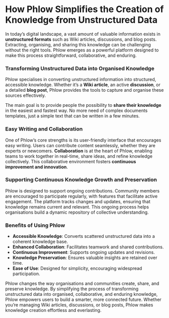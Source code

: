 # How Phlow Simplifies the Creation of Knowledge from Unstructured Data

In today’s digital landscape, a vast amount of valuable information exists in **unstructured formats** such as Wiki articles, discussions, and blog posts. Extracting, organising, and sharing this knowledge can be challenging without the right tools. Phlow emerges as a powerful platform designed to make this process straightforward, collaborative, and enduring.

### Transforming Unstructured Data into Organised Knowledge

Phlow specialises in converting unstructured information into structured, accessible knowledge. Whether it’s a **Wiki article**, an active **discussion**, or a detailed **blog post**, Phlow provides the tools to capture and organise these sources effectively.

The main goal is to provide people the possibility to **share their knowledge** in the easiest and fastest way. No more need of complex documents templates, just a simple text that can be written in a few minutes.

### Easy Writing and Collaboration

One of Phlow’s core strengths is its user-friendly interface that encourages easy writing. Users can contribute content seamlessly, whether they are experts or newcomers. **Collaboration** is at the heart of Phlow, enabling teams to work together in real-time, share ideas, and refine knowledge collectively. This collaborative environment fosters **continuous improvement and innovation**.

### Supporting Continuous Knowledge Growth and Preservation

Phlow is designed to support ongoing contributions. Community members are encouraged to participate regularly, with features that facilitate active engagement. The platform tracks changes and updates, ensuring that knowledge remains current and relevant. This ongoing process helps organisations build a dynamic repository of collective understanding.

### Benefits of Using Phlow

- **Accessible Knowledge**: Converts scattered unstructured data into a coherent knowledge base.
- **Enhanced Collaboration**: Facilitates teamwork and shared contributions.
- **Continuous Improvement**: Supports ongoing updates and revisions.
- **Knowledge Preservation**: Ensures valuable insights are retained over time.
- **Ease of Use**: Designed for simplicity, encouraging widespread participation.

Phlow changes the way organisations and communities create, share, and preserve knowledge. By simplifying the process of transforming unstructured data into organised, collaborative, and enduring knowledge, Phlow empowers users to build a smarter, more connected future. Whether you’re managing Wiki articles, discussions, or blog posts, Phlow makes knowledge creation effortless and everlasting.
